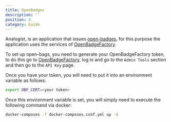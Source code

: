 ```yaml
---
title: OpenBadges
description: ''
position: 4
category: Guide
---
```


Analogist, is an application that issues [open-badges](https://openbadges.info/), for this purpose the application uses the services of [OpenBadgeFactory](https://openbadgefactory.com/).

To set up open-bags, you need to generate your OpenBadgeFactory token, to do this go to [OpenBadgeFactory](https://openbadgefactory.com/), log in and go to the ``Admin Tools`` section and then go to the ``API Key`` page.

Once you have your token, you will need to put it into an environment variable as follows:

```bash
export OBF_CERT=<your token>
```

Once this environment variable is set, you will simply need to execute the following command via docker:

```bash
docker-composes -f docker-composes.conf.yml up -d
```